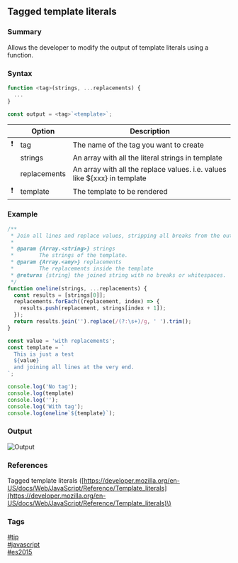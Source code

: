 ## Tagged template literals

### Summary
Allows the developer to modify the output of template literals using a function.
   
### Syntax
```javascript
function <tag>(strings, ...replacements) {
  ...  
}

const output = <tag>`<template>`;
```

|               | Option       | Description                                                               |
| :-----------: | ------------ | ------------------------------------------------------------------------- |
| :exclamation: | tag          | The name of the tag you want to create                                    |
|               | strings      | An array with all the literal strings in template                         |
|               | replacements | An array with all the replace values. i.e. values like ${xxx} in template |
| :exclamation: | template     | The template to be rendered                                               |   

### Example
```javascript
/**
 * Join all lines and replace values, stripping all breaks from the output and trimming the output.
 * 
 * @param {Array.<string>} strings
 *        The strings of the template.
 * @param {Array.<any>} replacements
 *        The replacements inside the template
 * @returns {string} the joined string with no breaks or whitespaces.
 */
function oneline(strings, ...replacements) {
  const results = [strings[0]];
  replacements.forEach((replacement, index) => {
    results.push(replacement, strings[index + 1]);
  });      
  return results.join('').replace(/(?:\s+)/g, ' ').trim();
}

const value = 'with replacements';
const template = `
  This is just a test 
  ${value}
  and joining all lines at the very end.
`;

console.log('No tag');
console.log(template)
console.log('');
console.log('With tag');
console.log(oneline`${template}`);
```

### Output
![Output](https://cloud.githubusercontent.com/assets/19519411/17485828/7950cf7c-5d54-11e6-8b51-f9cae6fc8595.png)

### References
Tagged template literals \([https://developer.mozilla.org/en-US/docs/Web/JavaScript/Reference/Template_literals](https://developer.mozilla.org/en-US/docs/Web/JavaScript/Reference/Template_literals)\)

### Tags
[#tip](../../tips.md)  
[#javascript](../javascript.md)  
[#es2015](es2015.md)
